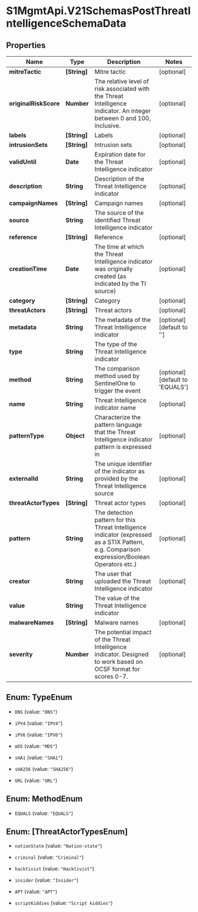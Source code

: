 # S1MgmtApi.V21SchemasPostThreatIntelligenceSchemaData

## Properties
Name | Type | Description | Notes
------------ | ------------- | ------------- | -------------
**mitreTactic** | **[String]** | Mitre tactic | [optional] 
**originalRiskScore** | **Number** | The relative level of risk associated with the Threat Intelligence indicator. An integer between 0 and 100, inclusive. | [optional] 
**labels** | **[String]** | Labels | [optional] 
**intrusionSets** | **[String]** | Intrusion sets | [optional] 
**validUntil** | **Date** | Expiration date for the Threat Intelligence indicator | [optional] 
**description** | **String** | Description of the Threat Intelligence indicator | [optional] 
**campaignNames** | **[String]** | Campaign names | [optional] 
**source** | **String** | The source of the identified Threat Intelligence indicator | 
**reference** | **[String]** | Reference | [optional] 
**creationTime** | **Date** | The time at which the Threat Intelligence indicator was originally created (as indicated by the TI source) | [optional] 
**category** | **[String]** | Category | [optional] 
**threatActors** | **[String]** | Threat actors | [optional] 
**metadata** | **String** | The metadata of the Threat Intelligence indicator | [optional] [default to '']
**type** | **String** | The type of the Threat Intelligence indicator | 
**method** | **String** | The comparison method used by SentinelOne to trigger the event | [optional] [default to 'EQUALS']
**name** | **String** | Threat Intelligence indicator name | [optional] 
**patternType** | **Object** | Characterize the pattern language that the Threat Intelligence indicator pattern is expressed in | [optional] 
**externalId** | **String** | The unique identifier of the indicator as provided by the Threat Intelligence source | [optional] 
**threatActorTypes** | **[String]** | Threat actor types | [optional] 
**pattern** | **String** | The detection pattern for this Threat Intelligence indicator (expressed as a STIX Pattern, e.g. Comparison expression/Boolean Operators etc.) | [optional] 
**creator** | **String** | The user that uploaded the Threat Intelligence indicator | [optional] 
**value** | **String** | The value of the Threat Intelligence indicator | 
**malwareNames** | **[String]** | Malware names | [optional] 
**severity** | **Number** | The potential impact of the Threat Intelligence indicator. Designed to work based on OCSF format for scores 0-7. | [optional] 


<a name="TypeEnum"></a>
## Enum: TypeEnum


* `DNS` (value: `"DNS"`)

* `iPV4` (value: `"IPV4"`)

* `iPV6` (value: `"IPV6"`)

* `mD5` (value: `"MD5"`)

* `sHA1` (value: `"SHA1"`)

* `sHA256` (value: `"SHA256"`)

* `URL` (value: `"URL"`)




<a name="MethodEnum"></a>
## Enum: MethodEnum


* `EQUALS` (value: `"EQUALS"`)




<a name="[ThreatActorTypesEnum]"></a>
## Enum: [ThreatActorTypesEnum]


* `nationState` (value: `"Nation-state"`)

* `criminal` (value: `"Criminal"`)

* `hacktivist` (value: `"Hacktivist"`)

* `insider` (value: `"Insider"`)

* `APT` (value: `"APT"`)

* `scriptKiddies` (value: `"Script kiddies"`)




